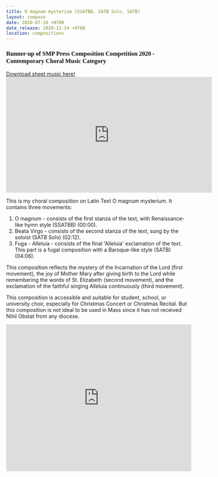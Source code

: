 ```yaml
---
title: O magnum mysterium (SSATBB, SATB Solo, SATB)
layout: compose
date: 2020-07-28 +0700
date_release: 2020-12-24 +0700
location: compositions
---
```


<h3 style="font-family: 'Calibri';color: #0D0D0D;">Runner-up of SMP Press Composition Competition 2020 - Contemporary Choral Music Category</h3>

<div class="button">
    <a href="https://www.sheetmusicplus.com/title/21833321" target="_blank" onclick="ga('send', 'event', 'buttons', 'download', 'comp-o-magnum-mysterium')">Download sheet music here!</a>
</div>

<iframe width="560" height="315" src="https://www.youtube.com/embed/ZaPOEZ4jic4" frameborder="0" allow="accelerometer; autoplay; clipboard-write; encrypted-media; gyroscope; picture-in-picture" allowfullscreen></iframe>

This is my choral composition on Latin Text O magnum mysterium. It contains three movements:
1. O magnum - consists of the first stanza of the text, with Renaissance-like hymn style (SSATBB) (00:00).
2. Beata Virgo - consists of the second stanza of the text, sung by the soloist (SATB Solo) (02:12).
3. Fuga - Alleluia - consists of the final 'Alleluia' exclamation of the text. This part is a fugal composition with a Baroque-like style (SATB) (04:06).

This composition reflects the mystery of the Incarnation of the Lord (first movement), the joy of Mother Mary after giving birth to the Lord while remembering the words of St. Elizabeth (second movement), and the exclamation of the faithful singing Alleluia continuously (third movement).

This composition is accessible and suitable for student, school, or university choir, especially for Christmas Concert or Christmas Recital. But this composition is not ideal to be used in Mass since it has not received Nihil Obstat from any diocese.

<iframe src="https://audiomack.com/embed/album/cgdl/o-magnum-mysterium?background=1" scrolling="no" width="100%" height="400" scrollbars="no" frameborder="0"></iframe>